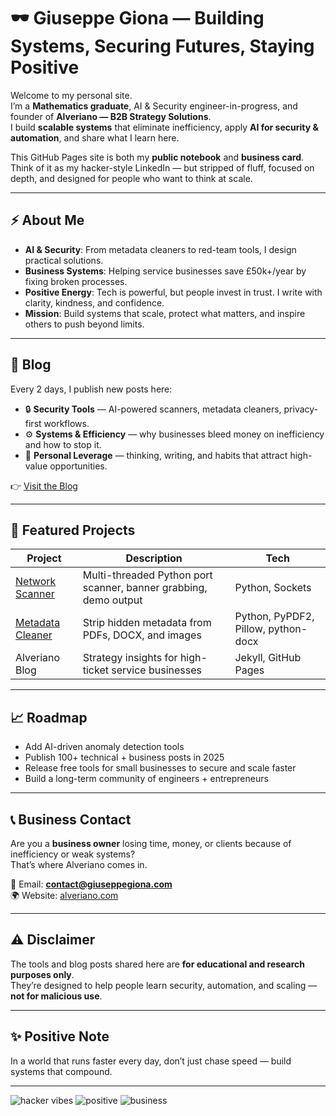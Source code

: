 # 🕶️ Giuseppe Giona — Building Systems, Securing Futures, Staying Positive

Welcome to my personal site.  
I’m a **Mathematics graduate**, AI & Security engineer-in-progress, and founder of **Alveriano — B2B Strategy Solutions**.  
I build **scalable systems** that eliminate inefficiency, apply **AI for security & automation**, and share what I learn here.  

This GitHub Pages site is both my **public notebook** and **business card**.  
Think of it as my hacker-style LinkedIn — but stripped of fluff, focused on depth, and designed for people who want to think at scale.

---

## ⚡ About Me
- **AI & Security**: From metadata cleaners to red-team tools, I design practical solutions.  
- **Business Systems**: Helping service businesses save £50k+/year by fixing broken processes.  
- **Positive Energy**: Tech is powerful, but people invest in trust. I write with clarity, kindness, and confidence.  
- **Mission**: Build systems that scale, protect what matters, and inspire others to push beyond limits.  

---

## 📝 Blog
Every 2 days, I publish new posts here:  
- 🔒 **Security Tools** — AI-powered scanners, metadata cleaners, privacy-first workflows.  
- ⚙️ **Systems & Efficiency** — why businesses bleed money on inefficiency and how to stop it.  
- 🚀 **Personal Leverage** — thinking, writing, and habits that attract high-value opportunities.  

👉 [Visit the Blog](https://giuseppegiona.com)

---

## 📂 Featured Projects
| Project | Description | Tech |
|---------|-------------|------|
| [Network Scanner](https://github.com/Giuseppe552/network-scanner) | Multi-threaded Python port scanner, banner grabbing, demo output | Python, Sockets |
| [Metadata Cleaner](https://github.com/Giuseppe552/metadata-cleaner) | Strip hidden metadata from PDFs, DOCX, and images | Python, PyPDF2, Pillow, python-docx |
| Alveriano Blog | Strategy insights for high-ticket service businesses | Jekyll, GitHub Pages |

---

## 📈 Roadmap
- Add AI-driven anomaly detection tools  
- Publish 100+ technical + business posts in 2025  
- Release free tools for small businesses to secure and scale faster  
- Build a long-term community of engineers + entrepreneurs  

---

## 📞 Business Contact
Are you a **business owner** losing time, money, or clients because of inefficiency or weak systems?  
That’s where Alveriano comes in.  

📧 Email: **contact@giuseppegiona.com**  
🌍 Website: [alveriano.com](https://alveriano.com)  

---

## ⚠️ Disclaimer
The tools and blog posts shared here are **for educational and research purposes only**.  
They’re designed to help people learn security, automation, and scaling — **not for malicious use**.  

---

## ✨ Positive Note
In a world that runs faster every day, don’t just chase speed — build systems that compound.  

---

![hacker vibes](https://img.shields.io/badge/Theme-Hacker-green?style=for-the-badge&logo=github) 
![positive](https://img.shields.io/badge/Mindset-Positive-blue?style=for-the-badge&logo=sparkles)
![business](https://img.shields.io/badge/Focus-B2B_Strategy-orange?style=for-the-badge&logo=target)
